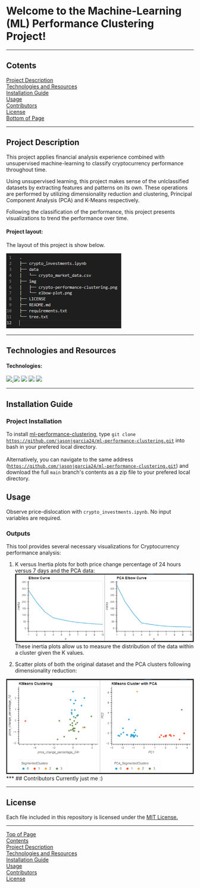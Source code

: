 # Welcome to the Machine-Learning (ML) Performance Clustering Project!
***
## <a id="Contents">Cotents</a>
[Project Description](#Project-Description)<br>
[Technologies and Resources](#Technologies-Resources)<br>
[Installation Guide](#Installation-Guide)<br>
[Usage](#Usage)<br>
[Contributors](#Contributors)<br>
[License](#License)<br>
[Bottom of Page](#Bottom-of-Page)<br>

***
## <a id="Project-Description">Project Description</a>
This project applies financial analysis experience combined with unsupervised machine-learning to classify cryptocurrency performance throughout time.<br>

Using unsupervised learning, this project makes sense of the unlclassified datasets by extracting features and patterns on its own. These operations are performed by utilizing dimensionality reduction and clustering, Principal Component Analysis (PCA) and K-Means respectively.<br>

Following the classification of the performance, this project presents visualizations to trend the performance over time.<br> 

#### Project layout:
The layout of this project is show below.
<p><a href="tree.txt"><img src="img/project_tree.png" title="ml-performance-clusting project"></a></p>

***
## <a id="Technologies-Resources">Technologies and Resources</a>
#### Technologies:
<a href="https://docs.python.org/release/3.8.0/" title="https://docs.python.org/release/3.8.0/"><img src="https://img.shields.io/badge/python-3.8%2B-red">
<a href="https://pandas.pydata.org/docs/" title="https://pandas.pydata.org/docs/"><img src="https://img.shields.io/badge/pandas-1.3.1-green"></a>
<a href="https://jupyter-notebook.readthedocs.io/en/stable/" title="https://jupyter-notebook.readthedocs.io/en/stable/"><img src="https://img.shields.io/badge/jupyter--notebook-5.7.11-blue"></a>
    <a href="https://hvplot.holoviz.org/user_guide/Introduction.html" title="https://hvplot.holoviz.org/user_guide/Introduction.html"><img src="https://img.shields.io/badge/hvplot-0.7.3-orange"></a>
    <a href="https://scikit-learn.org/stable/user_guide.html" title="https://scikit-learn.org/stable/user_guide.html"><img src="https://img.shields.io/badge/scikit_learn-0.24.2-green"></a><br>

***
## <a id="Installation-Guide">Installation Guide</a>
### Project Installation
To install <a href="https://github.com/jasonjgarcia24/ml-performance-clustering.git" title="https://github.com/jasonjgarcia24/ml-performance-clustering.git">ml-performance-clustering</a>, type <code>git clone https://github.com/jasonjgarcia24/ml-performance-clustering.git</code> into bash in your prefered local directory.<br><br>
Alternatively, you can navigate to the same address (<code>https://github.com/jasonjgarcia24/ml-performance-clustering.git</code>) and download the full <code>main</code> branch's contents as a zip file to your prefered local directory.<br>

## <a id="Usage">Usage</a>
Observe price-dislocation with <code>crypto_investments.ipynb</code>. No input variables are required.<br>

### Outputs
This tool provides several necessary visualizations for Cryptocurrency performance analysis:
1. K versus Inertia plots for both price change percentage of 24 hours versus 7 days and the PCA data:<br>
<img src="img/elbow-plot.png" title="elbow plot"><br>
These inertia plots allow us to measure the distribution of the data within a cluster given the K values.<br>

2. Scatter plots of both the original dataset and the PCA clusters following dimensionality reduction:
<img src="img/crypto-performance-clustering.png" title="crypto performance clustering">
***
## <a id="Contributors">Contributors</a>
Currently just me :)<br>

***
## <a id="License">License</a>
Each file included in this repository is licensed under the <a href="https://github.com/jasonjgarcia24/ml-performance-clustering/blob/2370b0c29d2c11c57d7c41d581612a5ca8c35503/LICENSE" title="LICENSE">MIT License.</a>

***
[Top of Page](#Top-of-Page)<br>
[Contents](#Contents)<br>
[Project Description](#Project-Description)<br>
[Technologies and Resources](#Technologies-Resources)<br>
[Installation Guide](#Installation-Guide)<br>
[Usage](#Usage)<br>
[Contributors](#Contributors)<br>
[License](#License)<br>
<a id="Bottom-of-Page"></a>
